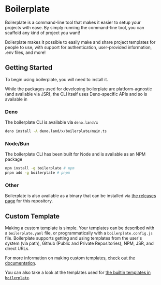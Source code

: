 # Boilerplate

Boilerplate is a command-line tool that makes it easier to setup your projects with ease. By simply running the command-line tool, you can scaffold any kind of project you want!

Boilerplate makes it possible to easily make and share project templates for people to use, with support for authentication, user-provided information, .env files, and more!

## Getting Started
To begin using boilerplate, you will need to install it.

While the packages used for developing boilerplate are platform-agnostic (and available via JSR), the CLI itself uses Deno-specific APIs and so is available in

### Deno
The boilerplate CLI is available via `deno.land/x`

```bash
deno install -A deno.land/x/boilerplate/main.ts
```

### Node/Bun
The boilerplate CLI has been built for Node and is available as an NPM package

```bash
npm install -g boilerplate # npm
pnpm add -g boilerplate # pnpm
```

### Other
Boilerplate is also available as a binary that can be installed via [the releases page]() for this repository.

## Custom Template
Making a custom template is simple. Your templates can be described with a `boilerplate.yaml` file, or programmatically with a `boilerplate.config.js` file.
Boilerplate supports getting and using templates from the user's system (via path), Github (Public and Private Repositories), NPM, JSR, and direct URLs.

For more information on making custom templates, [check out the documentation]().

You can also take a look at the templates used for [the builtin templates in `boilerplate`](./cli/src/core).
